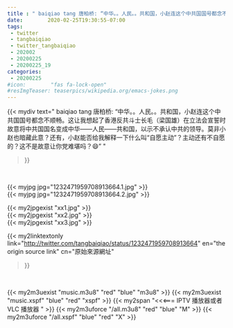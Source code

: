 ```yaml
---
title : " baiqiao tang 唐柏桥: “中华。。人民。。共和国，小赵连这个中共国国号都念不顺畅。这让我想起了香港反共斗士长毛（梁国雄）在立法会宣誓时故意将中共国国名变成中华——人民——共和国，以示不承认中共的领导。莫非小赵也暗藏此意？还有，小赵能否给我解释一下什么叫“自愿主动”？主动还有不自愿的？这不是故意让你党难堪吗？😄”  "
date:        2020-02-25T19:30:55-07:00
tags:
 - twitter
 - tangbaiqiao
 - twitter_tangbaiqiao
 - 202002
 - 20200225
 - 20200225_19
categories:
 - 20200225
#icon:        "fas fa-lock-open"
#resImgTeaser: teaserpics/wikipedia.org/emacs-jokes.png
---
```


{{< mydiv text=" baiqiao tang 唐柏桥: “中华。。人民。。共和国，小赵连这个中共国国号都念不顺畅。这让我想起了香港反共斗士长毛（梁国雄）在立法会宣誓时故意将中共国国名变成中华——人民——共和国，以示不承认中共的领导。莫非小赵也暗藏此意？还有，小赵能否给我解释一下什么叫“自愿主动”？主动还有不自愿的？这不是故意让你党难堪吗？😄”  "
>}}
<br>


 {{< myjpg jpg="1232471959708913664.1.jpg" >}}<br>  {{< myjpg jpg="1232471959708913664.2.jpg" >}}<br> 

{{< my2jpgexist "xx1.jpg" >}}<br>
{{< my2jpgexist "xx2.jpg" >}}<br>
{{< my2jpgexist "xx3.jpg" >}}<br>


{{< my2linktextonly link="http://twitter.com/tangbaiqiao/status/1232471959708913664"
en="the origin source link" cn="原始來源網址"
>}}


<br>

{{< my2m3uexist "music.m3u8" "red"  "blue" "m3u8" >}} {{< my2m3uexist "music.xspf" "blue" "red"  "xspf" >}} {{< my2span "<<<=== IPTV 播放器或者 VLC 播放器 " >}} {{< my2m3uforce "/all.m3u8" "red"  "blue" "M" >}} {{< my2m3uforce "/all.xspf" "blue" "red"  "X" >}} 

